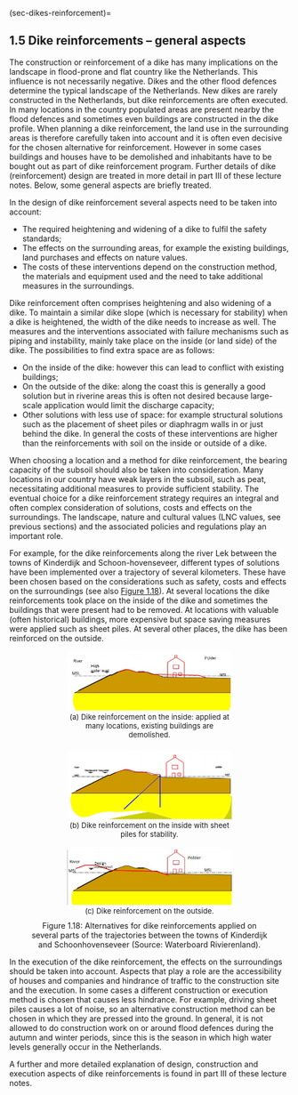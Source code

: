 (sec-dikes-reinforcement)=
## 1.5 Dike reinforcements – general aspects

The construction or reinforcement of a dike has many implications on the landscape in flood-prone and flat country like the Netherlands. This influence is not necessarily negative. Dikes and the other flood defences determine the typical landscape of the Netherlands. New dikes are rarely constructed in the Netherlands, but dike reinforcements are often executed. 
In many locations in the country populated areas are present nearby the flood defences and sometimes even buildings are constructed in the dike profile. When planning a dike reinforcement, the land use in the surrounding areas is therefore carefully taken into account and it is often even decisive for the chosen alternative for reinforcement. However in some cases buildings and houses have to be demolished and inhabitants have to be bought out as part of dike reinforcement program. Further details of dike (reinforcement) design are treated in more detail in part III of these lecture notes. Below, some general aspects are briefly treated.

In the design of dike reinforcement several aspects need to be taken into account:
- The required heightening and widening of a dike to fulfil the safety standards;
- The effects on the surrounding areas, for example the existing buildings, land purchases and effects on nature values.
- The costs of these interventions depend on the construction method, the materials and equipment used and the need to take additional measures in the surroundings.

Dike reinforcement often comprises heightening and also widening of a dike. To maintain a similar dike slope (which is necessary for stability) when a dike is heightened, the width of the dike needs to increase as well. The measures and the interventions associated with failure mechanisms such as piping and instability, mainly take place on the inside (or land side) of the dike. The possibilities to find extra space are as follows:
- On the inside of the dike: however this can lead to conflict with existing buildings;
- On the outside of the dike: along the coast this is generally a good solution but in riverine areas this is often not desired because large-scale application would limit the discharge capacity;
- Other solutions with less use of space: for example structural solutions such as the placement of sheet piles or diaphragm walls in or just behind the dike. In general the costs of these interventions are higher than the reinforcements with soil on the inside or outside of a dike.

When choosing a location and a method for dike reinforcement, the bearing capacity of the subsoil should also be taken into consideration. Many locations in our country have weak layers in the subsoil, such as peat, necessitating additional measures to provide sufficient stability.
The eventual choice for a dike reinforcement strategy requires an integral and often complex consideration of solutions, costs and effects on the surroundings. The landscape, nature and cultural values (LNC values, see previous sections) and the associated policies and regulations play an important role. 

For example, for the dike reinforcements along the river Lek between the towns of Kinderdijk and Schoon-hovenseveer, different types of solutions have been implemented over a trajectory of several kilometers. These have been chosen based on the considerations such as safety, costs and effects on the surroundings (see also  [Figure 1.18](#fig-alternatives-for-dike-reinforcements)). 
At several locations the dike reinforcements took place on the inside of the dike and sometimes the buildings that were present had to be removed. At locations with valuable (often historical) buildings, more expensive but space saving measures were applied such as sheet piles. At several other places, the dike has been reinforced on the outside.

<a id="fig-alternatives-for-dike-reinforcements"></a>
<figure>
    <div style="display: flex; flex-direction: column; gap: 20px; align-items: center;">
		<div style="text-align: center; width: 70%;">
            <img src="./chapter1_figures/alternatives_for_dike_reinforcements1.jpeg" 
                 alt="Dike reinforcement on the inside: applied at many locations, existing buildings are demolished" 
                 style="width: 100%; height: auto;">
            <figcaption style="font-size: small;">
                (a) Dike reinforcement on the inside: applied at many locations, existing buildings are demolished.
            </figcaption>
        </div>
		<div style="text-align: center; width: 70%;">
            <img src="./chapter1_figures/alternatives_for_dike_reinforcements2.jpg" 
                 alt="Dike reinforcement on the inside with sheet piles for stability" 
                 style="width: 100%; height: auto;">
            <figcaption style="font-size: small;">
                (b) Dike reinforcement on the inside with sheet piles for stability.
            </figcaption>
        </div>
        <div style="text-align: center; width: 70%;">
            <img src="./chapter1_figures/alternatives_for_dike_reinforcements3.jpeg" 
                 alt="Dike reinforcement on the outside" 
                 style="width: 100%; height: auto;">
            <figcaption style="font-size: small;">
                (c) Dike reinforcement on the outside.
            </figcaption>
        </div>
    </div>
    <figcaption style="text-align: center; margin-top: 10px;">
        Figure 1.18: Alternatives for dike reinforcements applied on several parts of the trajectories between the towns of Kinderdijk 
        and Schoonhovenseveer (Source: Waterboard Rivierenland).
    </figcaption>
</figure>


In the execution of the dike reinforcement, the effects on the surroundings should be taken into account. Aspects that play a role are the accessibility of houses and companies and hindrance of traffic to the construction site and the execution. In some cases a different construction or execution method is chosen that causes less hindrance. For example, driving sheet piles causes a lot of noise, so an alternative construction method can be chosen in which they are pressed into the ground. In general, it is not allowed to do construction work on or around flood defences during the autumn and winter periods, since this is the season in which high water levels generally occur in the Netherlands.

A further and more detailed explanation of design, construction and execution aspects of dike reinforcements is found in part III of these lecture notes. 

[^1]:  In many places around the world dams are applied in river systems for the purposes of water management, navigation, energy generation or agriculture. These dams retain water but they have other primary functions.

[^2]:  Wikipedia indicates: The word levee, from the French word levée (from the feminine past participle of the French verb lever, "to raise").

